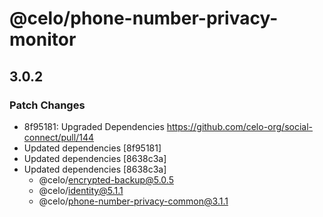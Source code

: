 # @celo/phone-number-privacy-monitor

## 3.0.2

### Patch Changes

- 8f95181: Upgraded Dependencies https://github.com/celo-org/social-connect/pull/144
- Updated dependencies [8f95181]
- Updated dependencies [8638c3a]
- Updated dependencies [8638c3a]
  - @celo/encrypted-backup@5.0.5
  - @celo/identity@5.1.1
  - @celo/phone-number-privacy-common@3.1.1
